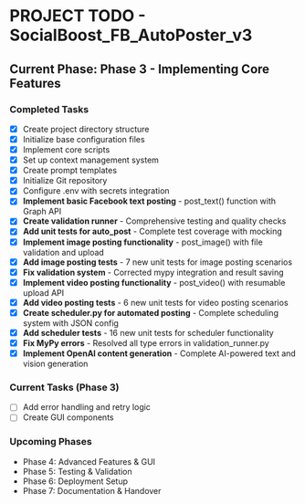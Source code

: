 # PROJECT TODO - SocialBoost_FB_AutoPoster_v3

## Current Phase: Phase 3 - Implementing Core Features

### Completed Tasks
- [x] Create project directory structure
- [x] Initialize base configuration files
- [x] Implement core scripts
- [x] Set up context management system
- [x] Create prompt templates
- [x] Initialize Git repository
- [x] Configure .env with secrets integration
- [x] **Implement basic Facebook text posting** - post_text() function with Graph API
- [x] **Create validation runner** - Comprehensive testing and quality checks
- [x] **Add unit tests for auto_post** - Complete test coverage with mocking
- [x] **Implement image posting functionality** - post_image() with file validation and upload
- [x] **Add image posting tests** - 7 new unit tests for image posting scenarios
- [x] **Fix validation system** - Corrected mypy integration and result saving
- [x] **Implement video posting functionality** - post_video() with resumable upload API
- [x] **Add video posting tests** - 6 new unit tests for video posting scenarios
- [x] **Create scheduler.py for automated posting** - Complete scheduling system with JSON config
- [x] **Add scheduler tests** - 16 new unit tests for scheduler functionality
- [x] **Fix MyPy errors** - Resolved all type errors in validation_runner.py
- [x] **Implement OpenAI content generation** - Complete AI-powered text and vision generation

### Current Tasks (Phase 3)
- [ ] Add error handling and retry logic
- [ ] Create GUI components

### Upcoming Phases
- Phase 4: Advanced Features & GUI
- Phase 5: Testing & Validation
- Phase 6: Deployment Setup
- Phase 7: Documentation & Handover
